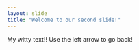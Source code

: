 ```yaml
---
layout: slide
title: "Welcome to our second slide!"
---
```

My witty text!!
Use the left arrow to go back!
